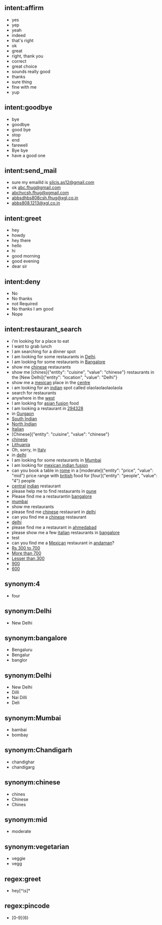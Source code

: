 ## intent:affirm
- yes
- yep
- yeah
- indeed
- that's right
- ok
- great
- right, thank you
- correct
- great choice
- sounds really good
- thanks
- sure thing
- fine with me
- yup

## intent:goodbye
- bye
- goodbye
- good bye
- stop
- end
- farewell
- Bye bye
- have a good one

## intent:send_mail
- sure my emailId is [silcis.as12@gmail.com](emailid)
- ok [abc.fhug@gmail.com](emailid)
- [abchvcsh.fhug@xgmail.com](emailid)
- [abbsdhbs808csh.fhug@xgl.co.in](emailid)
- [abbs808.1213@xgl.co.in](emailid)

## intent:greet
- hey
- howdy
- hey there
- hello
- hi
- good morning
- good evening
- dear sir

## intent:deny
- No
- No thanks
- not Required
- No thanks I am good
- Nope


## intent:restaurant_search
- i'm looking for a place to eat
- I want to grab lunch
- I am searching for a dinner spot
- I am looking for some restaurants in [Delhi](location).
- I am looking for some restaurants in [Bangalore](location)
- show me [chinese](cuisine) restaurants
- show me [chines]{"entity": "cuisine", "value": "chinese"} restaurants in the [New Delhi]{"entity": "location", "value": "Delhi"}
- show me a [mexican](cuisine) place in the [centre](location)
- i am looking for an [indian](cuisine) spot called olaolaolaolaolaola
- search for restaurants
- anywhere in the [west](location)
- I am looking for [asian fusion](cuisine) food
- I am looking a restaurant in [294328](location)
- in [Gurgaon](location)
- [South Indian](cuisine)
- [North Indian](cuisine)
- [Italian](cuisine)
- [Chinese]{"entity": "cuisine", "value": "chinese"}
- [chinese](cuisine)
- [Lithuania](location)
- Oh, sorry, in [Italy](location)
- in [delhi](location)
- I am looking for some restaurants in [Mumbai](location)
- I am looking for [mexican indian fusion](cuisine)
- can you book a table in [rome](location) in a [moderate]{"entity": "price", "value": "mid"} price range with [british](cuisine) food for [four]{"entity": "people", "value": "4"} people
- [central](location) [indian](cuisine) restaurant
- please help me to find restaurants in [pune](location)
- Please find me a restaurantin [bangalore](location)
- [mumbai](location)
- show me restaurants
- please find me [chinese](cuisine) restaurant in [delhi](location)
- can you find me a [chinese](cuisine) restaurant
- [delhi](location)
- please find me a restaurant in [ahmedabad](location)
- please show me a few [italian](cuisine) restaurants in [bangalore](location)
- test
- can you find me a [Mexican](cuisine) restaurant in [andaman](location)?
- [Rs 300 to 700](price)
- [More than 700](price)
- [Lesser than 300](price)
- [900](price)
- [600](price)



## synonym:4
- four

## synonym:Delhi
- New Delhi

## synonym:bangalore
- Bengaluru
- Bengalur
- banglor

## synonym:Delhi
- New Delhi
- Dilli
- Nai Dilli
- Deli

## synonym:Mumbai
- bambai
- bombay

## synonym:Chandigarh
- chandighar
- chandigarg




## synonym:chinese
- chines
- Chinese
- Chines






## synonym:mid
- moderate

## synonym:vegetarian
- veggie
- vegg

## regex:greet
- hey[^\s]*

## regex:pincode
- [0-9]{6}
